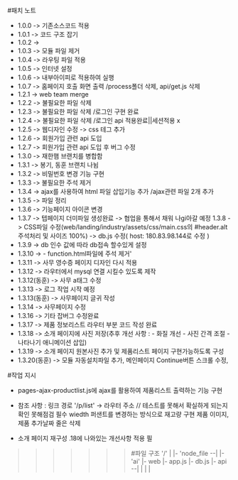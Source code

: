 #패치 노트

- 1.0.0 -> 기존소스코드 적용
- 1.0.1 -> 코드 구조 잡기
- 1.0.2 ->
- 1.0.3 -> 모듈 파일 제거
- 1.0.4 -> 라우팅 파일 적용
- 1.0.5 -> 인터넷 설정
- 1.0.6 -> 내부아이피로 적용하여 실행
- 1.0.7 -> 홈페이지 호출 화면 출력 /process폴더 삭제, api/get.js 삭제
- 1.2.1 -> web team merge
- 1.2.2 -> 불필요한 파일 삭제
- 1.2.3 -> 불필요한 파일 삭제 /로그인 구현 완료
- 1.2.4 -> 불필요한 파일 삭제 /로그인 api 적용완료||세션적용 x
- 1.2.5 -> 웹디자인 수정 -> css 테그 추가
- 1.2.6 -> 회원가입 관련 api 도입
- 1.2.7 -> 회원가입 관련 api 도입 후 버그 수정
- 1.3.0 -> 재한햄 브랜치를 병합함
- 1.3.1 -> 봉기, 동훈 브랜치 나뉨
- 1.3.2 -> 비밀번호 변경 기능 구현
- 1.3.3 -> 불필요한 주석 제거
- 1.3.4 -> ajax를 사용하여 html 파일 삽입기능 추가 /ajax관련 파일 2개 추가
- 1.3.5 -> 파일 정리
- 1.3.6 -> 기능페이지 아이콘 변경
- 1.3.7 -> 텝페이지 더미파일 생성완료 -> 협업을 통해서 채워 나gi아갈 예정
  1.3.8 -> CSS파일 수정(web/landing/industry/assets/css/main.css의 #header.alt 주석처리 및 사이즈 100%) -> db.js 수정( host: 180.83.98.144로 수정 )
- 1.3.9 -> db 인수 값에 따라 db접속 할수있게 설정
- 1.3.10 -> - function.html파일에 주석 제거'
- 1.3.11 -> 사무 영수증 페이지 디자인 다시 적용
- 1.3.12 -> 라우터에서 mysql 연결 시킬수 있도록 제작
- 1.3.12(동훈) -> 사무 a태그 수정
- 1.3.13 -> 로그 작업 시작 예정
- 1.3.13(동훈) -> 사무페이지 글귀 작성
- 1.3.14 -> 사무페이지 수정
- 1.3.16 -> 기타 잡버그 수정완료
- 1.3.17 -> 제품 정보리스트 라우터 부분 코드 작성 완료
- 1.3.18 -> 소개 페이지에 사진 저장(추후 개선 사항 : - 화질 개선 - 사진 간격 조절 - 나타나기 애니메이션 삽입)
- 1.3.19 -> 소개 페이지 원본사진 추가 및 제품리스트 페이지 구현가능하도록 구성
- 1.3.20(동훈) -> 모듈 자동설치파일 추가, 메인페이지 Continue버튼 스크롤 수정, 
 


#작업 지시
- pages-ajax-productlist.js에 ajax를 활용하여 제품리스트 출력하는 기능 구현
- 참조 사항 : 링크 경로 '/p/list' -> 라우터 주소 // 테스트를 못해서 확실하게 되는지 확인 못해점검 필수
             wiedth 퍼샌트를 변경하는 방식으로 재고량 구현
             제품 이미지, 제품 추가날짜 줄은 삭제 
          
- 소개 페이지 재구성 .18에 나와있는 개선사항 적용 필 




>>>>>>> #파일 구조
>>>>>>> '/'
>>>>>>> |
>>>>>>> |- 'node_file --|
>>>>>>> |- 'ai'         |- web
>>>>>>> |- app.js
>>>>>>> |- db.js
>>>>>>> |- api  --|
>>>>>>> |         |
>>>>>>> |
>>>>>>>
>>>>>>
>>>>>
>>>>
>>>
>>
